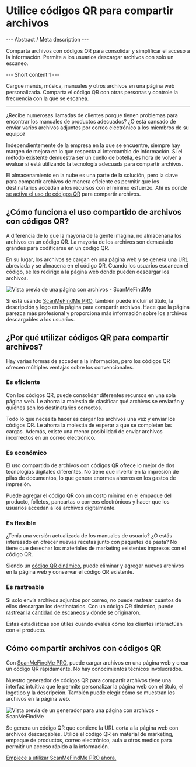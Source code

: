 <h1>Utilice códigos QR para compartir archivos</h1>

--- Abstract / Meta description ---

Comparta archivos con códigos QR para consolidar y simplificar el acceso a la información. Permite a los usuarios descargar archivos con solo un escaneo.

--- Short content 1 ---

Cargue menús, música, manuales y otros archivos en una página web personalizada. Comparta el código QR con otras personas y controle la frecuencia con la que se escanea.

----------

<p>¿Recibe numerosas llamadas de clientes porque tienen problemas para encontrar los manuales de productos adecuados? ¿O está cansado de enviar varios archivos adjuntos por correo electrónico a los miembros de su equipo?</p>

<p>Independientemente de la empresa en la que se encuentre, siempre hay margen de mejora en lo que respecta al intercambio de información. Si el método existente demuestra ser un cuello de botella, es hora de volver a evaluar si está utilizando la tecnología adecuada para compartir archivos.</p>

<p>El almacenamiento en la nube es una parte de la solución, pero la clave para compartir archivos de manera eficiente es permitir que los destinatarios accedan a los recursos con el mínimo esfuerzo. Ahí es donde
<a href="#static:url">se activa el uso de códigos QR</a> para compartir archivos.</p>
<h2>¿Cómo funciona el uso compartido de archivos con códigos QR?</h2>
<p>A diferencia de lo que la mayoría de la gente imagina, no almacenaría los archivos en un código QR. La mayoría de los archivos son demasiado grandes para codificarse en un código QR.</p>

<p>En su lugar, los archivos se cargan en una página web y se genera una URL abreviada y se almacena en el código QR. Cuando los usuarios escanean el código, se les redirige a la página web donde pueden descargar los archivos.</p>

<p class="imageholder"><img src="https://media.scanmefindme.com/blog/about_dynamic_page/files/img 1 - preview files.png" alt="Vista previa de una página con archivos - ScanMeFindMe"></p>

<p>Si está usando
<a href="#pro">ScanMeFindMe PRO</a>, también puede incluir el título, la descripción y
logo en la página para compartir archivos. Hace que la página parezca más profesional y proporciona más información sobre los archivos descargables a los usuarios.</p>
<h2>¿Por qué utilizar códigos QR para compartir archivos?</h2>
<p>Hay varias formas de acceder a la información, pero los códigos QR ofrecen múltiples ventajas sobre los convencionales.</p>
<h3>Es eficiente </h3>
<p>Con los códigos QR, puede consolidar diferentes recursos en una sola página web. Le ahorra la molestia de clasificar qué archivos se enviarán y quiénes son los destinatarios correctos.</p>

<p>Todo lo que necesita hacer es cargar los archivos una vez y enviar los códigos QR. Le ahorra la molestia de esperar a que se completen las cargas. Además, existe una menor posibilidad de enviar archivos incorrectos en un correo electrónico.</p>
<h3>Es económico </h3>
<p>El uso compartido de archivos con códigos QR ofrece lo mejor de dos tecnologías digitales diferentes. No tiene que invertir en la impresión de pilas de documentos, lo que genera enormes ahorros en los gastos de impresión.</p>

<p>Puede agregar el código QR con un costo mínimo en el empaque del producto, folletos, pancartas o correos electrónicos y hacer que los usuarios accedan a los archivos digitalmente.</p>
<h3>Es flexible </h3>
<p>¿Tenía una versión actualizada de los manuales de usuario? ¿O estás interesado en ofrecer nuevas recetas junto con paquetes de pasta? No tiene que desechar los materiales de marketing existentes impresos con el código QR.</p>

<p>Siendo un
<a href="#about:product">código QR dinámico</a>, puede eliminar y agregar nuevos archivos en la página web y conservar el código QR existente.</p>
<h3>Es rastreable </h3>
<p>Si solo envía archivos adjuntos por correo, no puede rastrear cuántos de ellos descargan los destinatarios. Con un código QR dinámico, puede <a href="#article:about_statistics">rastrear la cantidad de escaneos</a> y dónde se originaron.</p>

<p>Estas estadísticas son útiles cuando evalúa cómo los clientes interactúan con el producto.</p>
<h2>Cómo compartir archivos con códigos QR</h2>
<p>Con
<a href="#pro">ScanMeFineMe PRO</a>, puede cargar archivos en una página web y crear un código QR rápidamente. No hay conocimientos técnicos involucrados.</p>

<p>Nuestro generador de códigos QR para compartir archivos tiene una interfaz intuitiva que le permite personalizar la página web con el título, el logotipo y la descripción. También puede elegir cómo se muestran los archivos en la página web.</p>

<p class="imageholder"><img src="https://media.scanmefindme.com/blog/about_dynamic_page/files/img 2 - how files are displayed.png" alt="Vista previa de un generador para una página con archivos - ScanMeFindMe "></p>

<p>Se genera un código QR que contiene la URL corta a la página web con archivos descargables. Utilice el código QR en material de marketing, empaque de productos, correo electrónico, aula u otros medios para permitir un acceso rápido a la información.</p>

<p><a href="#pro">Empiece a utilizar ScanMeFindMe PRO ahora.</a></p>